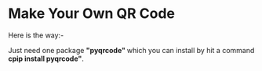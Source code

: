 <h1>Make Your Own QR Code</h1>
<p>Here is the way:-</p>
<p>Just need one package <b>"pyqrcode" </b>which you can install by hit a command <b>cpip install pyqrcode"</b>.</p>

